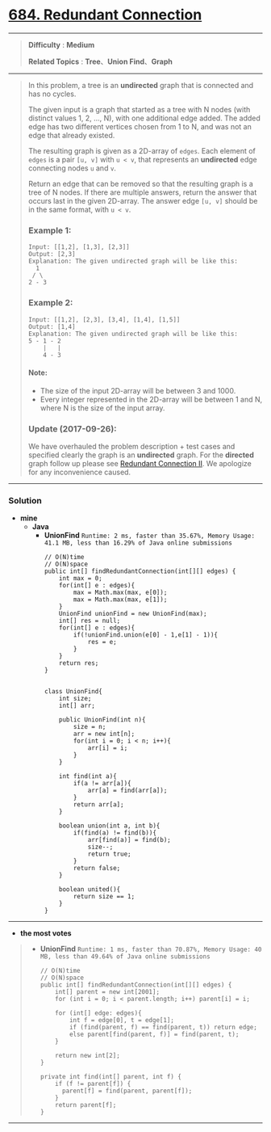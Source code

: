 # [684. Redundant Connection](https://leetcode.com/problems/redundant-connection/)

---

> **Difficulty** : **Medium**
>
> **Related Topics** : **Tree**、**Union Find**、**Graph**

---

> In this problem, a tree is an **undirected** graph that is connected and has no cycles.
>
> The given input is a graph that started as a tree with N nodes (with distinct values 1, 2, ..., N), with one additional edge added. The added edge has two different vertices chosen from 1 to N, and was not an edge that already existed.
>
> The resulting graph is given as a 2D-array of `edges`. Each element of `edges` is a pair `[u, v]` with `u < v`, that represents an **undirected** edge connecting nodes `u` and `v`.
>
> Return an edge that can be removed so that the resulting graph is a tree of N nodes. If there are multiple answers, return the answer that occurs last in the given 2D-array. The answer edge `[u, v]` should be in the same format, with `u < v`.
>
> ### Example 1:
> ```
> Input: [[1,2], [1,3], [2,3]]
> Output: [2,3]
> Explanation: The given undirected graph will be like this:
>   1
>  / \
> 2 - 3
> ```
>
> ### Example 2:
> ```
> Input: [[1,2], [2,3], [3,4], [1,4], [1,5]]
> Output: [1,4]
> Explanation: The given undirected graph will be like this:
> 5 - 1 - 2
>     |   |
>     4 - 3
> ```
>
> #### Note:
> * The size of the input 2D-array will be between 3 and 1000.
> * Every integer represented in the 2D-array will be between 1 and N, where N is the size of the input array.
>
> ### Update (2017-09-26):
> We have overhauled the problem description + test cases and specified clearly the graph is an **undirected** graph.
> For the **directed** graph follow up please see [Redundant Connection II](https://leetcode.com/problems/redundant-connection-ii/). We apologize for any inconvenience caused.

---


### Solution
* **mine**
  * **Java**
    * **UnionFind** `Runtime: 2 ms, faster than 35.67%, Memory Usage: 41.1 MB, less than 16.29% of Java online submissions`
      ```
      // O(N)time
      // O(N)space
      public int[] findRedundantConnection(int[][] edges) {
          int max = 0;
          for(int[] e : edges){
              max = Math.max(max, e[0]);
              max = Math.max(max, e[1]);
          }
          UnionFind unionFind = new UnionFind(max);
          int[] res = null;
          for(int[] e : edges){
              if(!unionFind.union(e[0] - 1,e[1] - 1)){
                  res = e;
              }
          }
          return res;
      }


      class UnionFind{
          int size;
          int[] arr;

          public UnionFind(int n){
              size = n;
              arr = new int[n];
              for(int i = 0; i < n; i++){
                  arr[i] = i;
              }
          }

          int find(int a){
              if(a != arr[a]){
                  arr[a] = find(arr[a]);
              }
              return arr[a];
          }

          boolean union(int a, int b){
              if(find(a) != find(b)){
                  arr[find(a)] = find(b);
                  size--;
                  return true;
              }
              return false;
          }

          boolean united(){
              return size == 1;
          }
      }
      ```

---

* **the most votes**
>  * **UnionFind** `Runtime: 1 ms, faster than 70.87%, Memory Usage: 40 MB, less than 49.64% of Java online submissions`
>    ```
>    // O(N)time
>    // O(N)space
>    public int[] findRedundantConnection(int[][] edges) {
>        int[] parent = new int[2001];
>        for (int i = 0; i < parent.length; i++) parent[i] = i;
>
>        for (int[] edge: edges){
>            int f = edge[0], t = edge[1];
>            if (find(parent, f) == find(parent, t)) return edge;
>            else parent[find(parent, f)] = find(parent, t);
>        }
>
>        return new int[2];
>    }
>
>    private int find(int[] parent, int f) {
>        if (f != parent[f]) {
>          parent[f] = find(parent, parent[f]);
>        }
>        return parent[f];
>    }
>    ```

---

